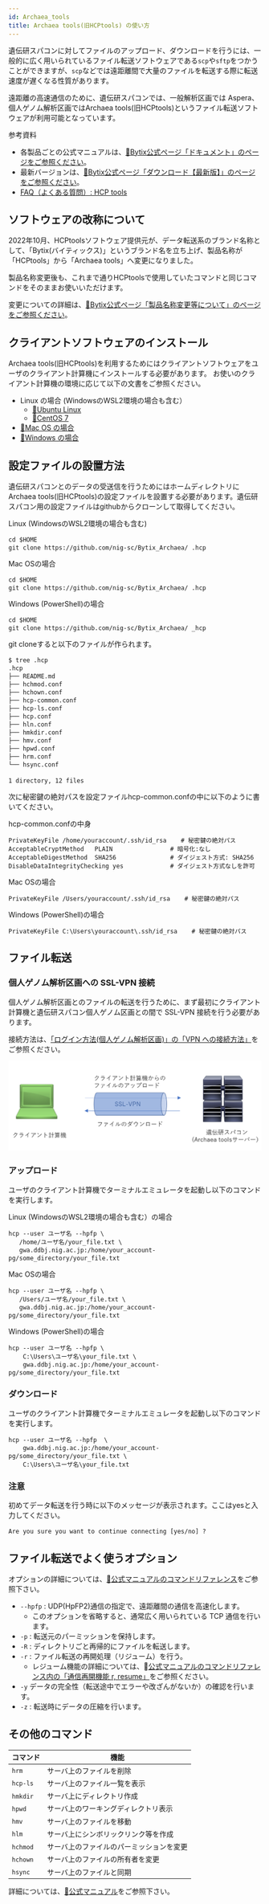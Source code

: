 ```yaml
---
id: Archaea_tools
title: Archaea tools(旧HCPtools) の使い方
---
```



遺伝研スパコンに対してファイルのアップロード、ダウンロードを行うには、一般的に広く用いられているファイル転送ソフトウェアである`scp`や`sftp`をつかうことができますが、`scp`などでは遠距離間で大量のファイルを転送する際に転送速度が遅くなる性質があります。

遠距離の高速通信のために、遺伝研スパコンでは、一般解析区画では Aspera、個人ゲノム解析区画ではArchaea tools(旧HCPtools)というファイル転送ソフトウェアが利用可能となっています。



参考資料

- 各製品ごとの公式マニュアルは、[&#x1f517;<u>Bytix公式ページ「ドキュメント」のページをご参照ください</u>](https://support.bytix.tech/document/)。
- 最新バージョンは、[&#x1f517;<u>Bytix公式ページ「ダウンロード【最新版】」のページをご参照ください</u>](https://support.bytix.tech/latest/)。
- [<u>FAQ（よくある質問）: HCP tools</u>](/faq/faq_hcptools)


## ソフトウェアの改称について

2022年10月、HCPtoolsソフトウェア提供元が、データ転送系のブランド名称として、「Bytix(バイティックス)」というブランド名を立ち上げ、製品名称が「HCPtools」から「Archaea tools」へ変更になりました。

製品名称変更後も、これまで通りHCPtoolsで使用していたコマンドと同じコマンドをそのままお使いいただけます。

変更についての詳細は、[&#x1f517;<u>Bytix公式ページ「製品名称変更等について」のページをご参照ください</u>](https://support.bytix.tech/important/)。




## クライアントソフトウェアのインストール

Archaea tools(旧HCPtools)を利用するためにはクライアントソフトウェアをユーザのクライアント計算機にインストールする必要があります。
お使いのクライアント計算機の環境に応じて以下の文書をご参照ください。

- Linux の場合 (WindowsのWSL2環境の場合も含む）
    - [&#x1f517;<u>Ubuntu Linux</u>](https://support.bytix.tech/docs/archaea/tools/1.4/B_setup_client/B04_Ubuntu)
    - [&#x1f517;<u>CentOS 7</u>](https://support.bytix.tech/docs/archaea/tools/1.4/B_setup_client/B03_RHEL)
- [&#x1f517;<u>Mac OS の場合</u>](https://support.bytix.tech/docs/archaea/tools/1.4/B_setup_client/B02_macOS/)
- [&#x1f517;<u>Windows の場合</u>](https://support.bytix.tech/docs/archaea/tools/1.4/B_setup_client/B01_Windows)


## 設定ファイルの設置方法

遺伝研スパコンとのデータの受送信を行うためにはホームディレクトリにArchaea tools(旧HCPtools)の設定ファイルを設置する必要があります。遺伝研スパコン用の設定ファイルはgithubからクローンして取得してください。

Linux (WindowsのWSL2環境の場合も含む)
```
cd $HOME
git clone https://github.com/nig-sc/Bytix_Archaea/ .hcp
```

Mac OSの場合
```
cd $HOME
git clone https://github.com/nig-sc/Bytix_Archaea/ .hcp
```

Windows (PowerShell)の場合
```
cd $HOME
git clone https://github.com/nig-sc/Bytix_Archaea/ _hcp
```

git cloneすると以下のファイルが作られます。

```
$ tree .hcp
.hcp
├── README.md
├── hchmod.conf
├── hchown.conf
├── hcp-common.conf
├── hcp-ls.conf
├── hcp.conf
├── hln.conf
├── hmkdir.conf
├── hmv.conf
├── hpwd.conf
├── hrm.conf
└── hsync.conf

1 directory, 12 files
```


次に秘密鍵の絶対パスを設定ファイルhcp-common.confの中に以下のように書いてください。


hcp-common.confの中身
```
PrivateKeyFile /home/youraccount/.ssh/id_rsa    # 秘密鍵の絶対パス
AcceptableCryptMethod   PLAIN                # 暗号化:なし
AcceptableDigestMethod  SHA256               # ダイジェスト方式: SHA256
DisableDataIntegrityChecking yes             # ダイジェスト方式なしを許可
```

Mac OSの場合
```
PrivateKeyFile /Users/youraccount/.ssh/id_rsa    # 秘密鍵の絶対パス
```

Windows (PowerShell)の場合
```
PrivateKeyFile C:\Users\youraccount\.ssh/id_rsa    # 秘密鍵の絶対パス
```



## ファイル転送


### 個人ゲノム解析区画への SSL-VPN 接続

個人ゲノム解析区画とのファイルの転送を行うために、まず最初にクライアント計算機と遺伝研スパコン個人ゲノム区画との間で SSL-VPN 接続を行う必要があります。


接続方法は、[<u>「ログイン方法(個人ゲノム解析区画)」の「VPN への接続方法」</u>](/personal_genome_division/pg_login#vpn%E3%81%B8%E3%81%AE%E6%8E%A5%E7%B6%9A%E6%96%B9%E6%B3%95)をご参照ください。

![](upload_download.png)


### アップロード

ユーザのクライアント計算機でターミナルエミュレータを起動し以下のコマンドを実行します。

Linux (WindowsのWSL2環境の場合も含む）の場合
```
hcp --user ユーザ名 --hpfp \
   /home/ユーザ名/your_file.txt \
   gwa.ddbj.nig.ac.jp:/home/your_account-pg/some_directory/your_file.txt
```

Mac OSの場合
```
hcp --user ユーザ名 --hpfp \
   /Users/ユーザ名/your_file.txt \
   gwa.ddbj.nig.ac.jp:/home/your_account-pg/some_directory/your_file.txt
```

Windows (PowerShell)の場合
```
hcp --user ユーザ名 --hpfp \
    C:\Users\ユーザ名\your_file.txt \
    gwa.ddbj.nig.ac.jp:/home/your_account-pg/some_directory/your_file.txt
```

### ダウンロード

ユーザのクライアント計算機でターミナルエミュレータを起動し以下のコマンドを実行します。


```
hcp --user ユーザ名 --hpfp  \
    gwa.ddbj.nig.ac.jp:/home/your_account-pg/some_directory/your_file.txt \
    C:\Users\ユーザ名\your_file.txt
```

### 注意
初めてデータ転送を行う時に以下のメッセージが表示されます。ここはyesと入力してください。

```
Are you sure you want to continue connecting [yes/no] ?
```


## ファイル転送でよく使うオプション

オプションの詳細については、[&#x1f517;<u>公式マニュアルのコマンドリファレンス</u>](https://support.bytix.tech/document/)をご参照下さい。

- `--hpfp` : UDP(HpFP2)通信の指定で、遠距離間の通信を高速化します。
    - このオプションを省略すると、通常広く用いられている TCP 通信を行います。
- `-p` : 転送元のパーミッションを保持します。
- `-R` : ディレクトリごと再帰的にファイルを転送します。
- `-r` : ファイル転送の再開処理（リジューム）を行う。
    - レジューム機能の詳細については、&#x1f517;<u><a href="https://support.bytix.tech/docs/archaea/tools/1.4/D_commandRef/D01_hcp/#r-resume">公式マニュアルのコマンドリファレンス内の「通信再開機能 
r, resume」</a></u>をご参照ください。
- `-y` データの完全性（転送途中でエラーや改ざんがないか）の確認を行います。
- `-z` : 転送時にデータの圧縮を行います。



## その他のコマンド


| コマンド | 機能                                     |
|----------|------------------------------------------|
| `hrm`    | サーバ上のファイルを削除                 |
| `hcp-ls` | サーバ上のファイル一覧を表示             |
| `hmkdir` | サーバ上にディレクトリ作成               |
| `hpwd`   | サーバ上のワーキングディレクトリ表示     |
| `hmv`    | サーバ上のファイルを移動                 |
| `hlm`    | サーバ上にシンボリックリンク等を作成     |
| `hchmod` | サーバ上のファイルのパーミッションを変更 |
| `hchown` | サーバ上のファイルの所有者を変更         |
| `hsync`  | サーバ上のファイルと同期                 |

詳細については、[&#x1f517;<u>公式マニュアル</u>](https://support.bytix.tech/document/)をご参照下さい。


